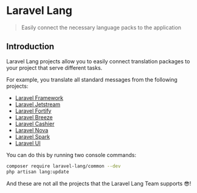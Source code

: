 # Laravel Lang

> Easily connect the necessary language packs to the application

## Introduction

Laravel Lang projects allow you to easily connect translation packages to your project that serve different tasks.

For example, you translate all standard messages from the following projects:

- <a href="https://laravel.com/docs/">Laravel Framework</a>
- <a href="https://laravel.com/docs/starter-kits#laravel-jetstream">Laravel Jetstream</a>
- <a href="https://laravel.com/docs/fortify#main-content">Laravel Fortify</a>
- <a href="https://laravel.com/docs/starter-kits#laravel-breeze">Laravel Breeze</a>
- <a href="https://laravel.com/docs/billing#main-content">Laravel Cashier</a>
- <a href="https://nova.laravel.com">Laravel Nova</a>
- <a href="https://spark.laravel.com">Laravel Spark</a>
- <a href="https://github.com/laravel/ui/">Laravel UI</a>

You can do this by running two console commands:

```Bash
composer require laravel-lang/common --dev
php artisan lang:update
```

And these are not all the projects that the Laravel Lang Team supports 😎!
